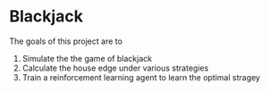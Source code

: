 # Blackjack

The goals of this project are to

1. Simulate the the game of blackjack
2. Calculate the house edge under various strategies
3. Train a reinforcement learning agent to learn the optimal stragey